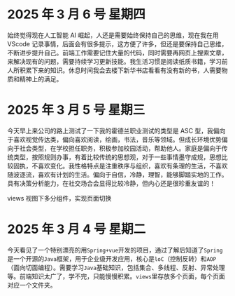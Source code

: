 # 2025 年 3 月 6 号 星期四

始终觉得现在人工智能 AI 崛起，人还是需要始终保持自己的思维，现在我在用 VScode 记录事情，后面会有很多提示，这方便了许多，但还是要保持自己思维，不断进步提升自己。前端工作需要记住大量的代码，同时需要再网页上搜索文章，来解决现有的问题，需要持续学习更新技能。我生活习惯是阅读纸质书籍，学习前人所积累下来的知识。休息时间我会去楼下新华书店看看有没有新的书，人需要物质和精神上的满足。

# 2025 年 3 月 5 号 星期三

今天早上来公司的路上测试了一下我的霍德兰职业测试的类型是 ASC 型，我偏向于喜欢视觉传达类，偏向喜欢阅读，绘画，书法，音乐等领域。但成长环境优势偏向于社会类型，在学校担任职务，积极参加校园活动，帮助他人。家庭是偏向于传统类型，按照规则办事，有着比较传统的思想观，对于一些事情墨守成规，思想比较固执，不喜欢变化。我性格特点是注重秩序与组织，喜欢有条理的生活，不喜欢随波逐流，喜欢有计划的生活。偏向于自信，冷静，理智，能够脚踏实地的工作。具有决策分析能力，在社交场合会显得比较冷静，但内心还是很珍重友谊的！

views 视图下多分组件，实现页面切换

# 2025 年 3 月 4 号 星期二

今天看见了一个特别漂亮的用`Spring+vue`开发的项目，通过了解后知道了`Spring`是一个开源的`Java`框架，用于企业级开发应用，核心是`loC`（控制反转）和`AOP`（面向切面编程）。需要学习`Java`基础知识，包括集合、多线程、反射、异常处理等。前端知识太广了，学不完，只能慢慢积累。`views`里存放多个页面，每个页面对应一个文件夹。

